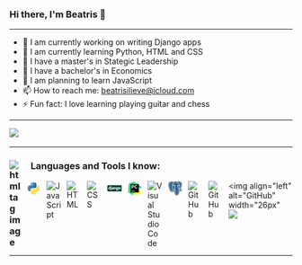 ### Hi there, I'm Beatris 👋
---
- 🔭 I am currently working on writing Django apps
- 🌱 I am currently learning Python, HTML and CSS
- 🔭 I have a master's in Stategic Leadership
- 🔭 I have a bachelor's in Economics
- 🤔 I am planning to learn JavaScript
- 📫 How to reach me: beatrisilieve@icloud.com
- ⚡ Fun fact: I love learning playing guitar and chess
---
<img height="160" src="https://github-readme-stats-git-masterrstaa-rickstaa.vercel.app/api/top-langs/?username=BeatrisIlieve&layout=compact&bg_color=000000&hide_border=true" />

---

### <img align="left" alt="html tag image" src="https://media2.giphy.com/media/QssGEmpkyEOhBCb7e1/giphy.gif?cid=ecf05e47a0n3gi1bfqntqmob8g9aid1oyj2wr3ds3mg700bl&rid=giphy.gif" width="25" style="margin-right: 5px;"> &nbsp; Languages and Tools I know:

<img align="left" alt="Python" width="26px" src="https://github.com/devicons/devicon/blob/v2.14.0/icons/python/python-original.svg" style="padding-right:10px;" />
<img align="left" alt="JavaScript" width="26px" src="https://cdn.jsdelivr.net/gh/devicons/devicon/icons/javascript/javascript-original.svg" style="padding-right:10px;" />
<img align="left" alt="HTML" width="26px" src="https://cdn.jsdelivr.net/gh/devicons/devicon/icons/html5/html5-original.svg" style="padding-right:10px;" />
<img align="left" alt="CSS" width="26px" src="https://cdn.jsdelivr.net/gh/devicons/devicon/icons/css3/css3-original.svg" style="padding-right:10px;" />

<img align="left" alt="Django" width="26px" src="https://github.com/devicons/devicon/blob/v2.14.0/icons/django/django-original.svg" style="padding-right:10px;" />

<img align="left" alt="PyCharm" width="26px" src="https://github.com/devicons/devicon/blob/v2.14.0/icons/pycharm/pycharm-original.svg" style="padding-right:10px;" />
<img align="left" alt="Visual Studio Code" width="26px" src="https://cdn.jsdelivr.net/gh/devicons/devicon/icons/vscode/vscode-original.svg" style="padding-right:10px;" />

<img align="left" alt="PostgreSQL" width="26px" src="https://github.com/devicons/devicon/blob/v2.14.0/icons/postgresql/postgresql-original.svg" style="padding-right:10px;" />

<img align="left" alt="GitHub" width="26px" src="https://user-images.githubusercontent.com/3369400/139447912-e0f43f33-6d9f-45f8-be46-2df5bbc91289.png" style="padding-right:10px;" />

 <img align="left" alt="GitHub" width="26px" src="https://cdn.jsdelivr.net/gh/devicons/devicon/icons/apple/apple-original.svg" style="padding-right:10px;" />

 <img align="left" alt="GitHub" width="26px" <img src="https://cdn.jsdelivr.net/gh/devicons/devicon/icons/docker/docker-original.svg" style="padding-right:10px;"/>
          
          

<br />
<br />

---

